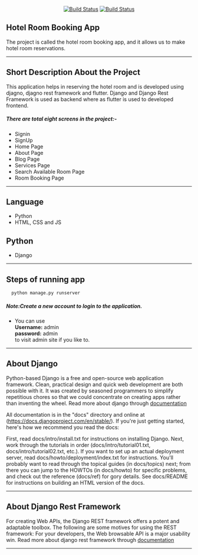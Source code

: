 
<p align="center">
<a href="https://travis-ci.org/laravel/framework"><img src="https://travis-ci.org/laravel/framework.svg" alt="Build Status"></a>
<a href="https://github.com/django/django"><img src="https://www.djangoproject.com/community/logos/" alt="Build Status"></a>



## Hotel Room Booking App

The project is called the hotel room booking app, and it allows us to make hotel room reservations.

___
## Short Description About the Project

This application helps in reserving the hotel room and is developed using djagno, djagno rest framework and flutter.
Django and Django Rest Framework is used as backend where as flutter is used to developed frontend.

##### There are total eight screens in the project:-
* Signin
* SignUp
* Home Page
* About Page
* Blog Page
* Services Page
* Search Available Room Page
* Room Booking Page

___

## Language
* Python
* HTML, CSS and JS

## Python
* Django
___

## Steps of running app

```
  python manage.py runserver
```
##### Note:Create a new account to login to the application.

* You can use\
**Username:** admin\
**password:** admin\
to visit admin site if you like to.
___

## About Django

Python-based Django is a free and open-source web application framework. Clean, practical design and quick web development are both possible with it. It was created by seasoned programmers to simplify repetitious chores so that we could concentrate on creating apps rather than inventing the wheel. Read more about django through [documentation](https://docs.djangoproject.com/en/4.0/)

All documentation is in the "docs" directory and online at (https://docs.djangoproject.com/en/stable/). If you're just getting started, here's how we recommend you read the docs:

First, read docs/intro/install.txt for instructions on installing Django.
Next, work through the tutorials in order (docs/intro/tutorial01.txt, docs/intro/tutorial02.txt, etc.).
If you want to set up an actual deployment server, read docs/howto/deployment/index.txt for instructions.
You'll probably want to read through the topical guides (in docs/topics) next; from there you can jump to the HOWTOs (in docs/howto) for specific problems, and check out the reference (docs/ref) for gory details.
See docs/README for instructions on building an HTML version of the docs.


___

## About Django Rest Framework

For creating Web APIs, the Django REST framework offers a potent and adaptable toolbox. The following are some motives for using the REST framework: For your developers, the Web browsable API is a major usability win.
Read more about django rest framework through [documentation](https://www.django-rest-framework.org/#:~:text=Django%20REST%20framework%20is%20a,packages%20for%20OAuth1a%20and%20OAuth2.)

___



